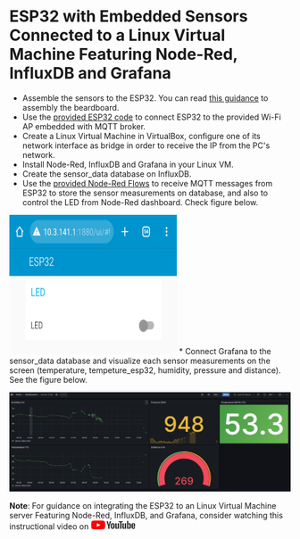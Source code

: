 # ESP32 with Embedded Sensors Connected to a Linux Virtual Machine Featuring Node-Red, InfluxDB and Grafana

* Assemble the sensors to the ESP32. You can read [this guidance](Esp32_NodeRed_Influxdb_Grafana/ReadMe.adoc) to assembly the beardboard.
* Use the [provided ESP32 code](Esp32_NodeRed_Influxdb_Grafana/) to connect ESP32 to the provided Wi-Fi AP embedded with MQTT broker.
* Create a Linux Virtual Machine in VirtualBox, configure one of its network interface as bridge in order to receive the IP from the PC's network.
* Install Node-Red, InfluxDB and Grafana in your Linux VM.
* Create the sensor_data database on InfluxDB.
* Use the [provided Node-Red Flows](Node_Red/sensor_and_led_flows.json) to receive MQTT messages from ESP32 to store the sensor measurements on database, and also to control the LED from Node-Red dashboard. Check figure below.

<img src="../../../images/Node_Red_ui.jpg" width="300" height="250">
* Connect Grafana to the sensor_data database and visualize each sensor measurements on the screen (temperature, tempeture_esp32, humidity, pressure and distance). See the figure below.

![Grafana dashboard](../../../images/grafana_dashboard.png)


**Note**: For guidance on integrating the ESP32 to an Linux Virtual Machine server Featuring Node-Red, InfluxDB, and Grafana, consider watching this instructional video on <a href="https://www.youtube.com/watch?v=_DO2wHI6JWQ"> <img src="../../../images/youtube.jpg" alt="youtube" width="80" height="17" /> </a>


